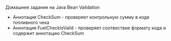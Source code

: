 Домашнее задание на Java Bean Validation
- Аннотация CheckSum - проверяет контрольную сумму в коде топливного чека
- Аннотация FuelCheckIsValid - проверяет соотвествие формату кода и содержит аннотацию CheckSum